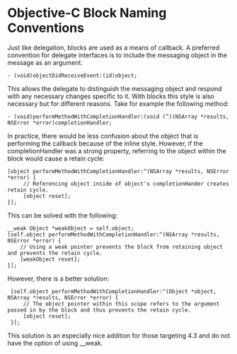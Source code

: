 Objective-C Block Naming Conventions
======================

Just like delegation, blocks are used as a means of callback. A preferred convention for delegate interfaces is to include the messaging object in the message as an argument.

    - (void)objectDidReceiveEvent:(id)object;

This allows the delegate to distinguish the messaging object and respond with any necessary changes specific to it. With blocks this style is also necessary but for different reasons. Take for example the following method:

    - (void)performMethodWithCompletionHandler:(void (^)(NSArray *results, NSError *error)completionHandler;
    
In practice, there would be less confusion about the object that is performing the callback because of the inline style. However, if the completionHandler was a strong property, referring to the object within the block would cause a retain cycle:

    [object performMethodWithCompletionHandler:^(NSArray *results, NSError *error) {        
         // Referencing object inside of object's completionHander creates retain cycle.
         [object reset];
    }];
    
This can be solved with the following:

    __weak Object *weakObject = self.object;
    [self.object performMethodWithCompletionHandler:^(NSArray *results, NSError *error) {
        // Using a weak pointer prevents the block from retaining object and prevents the retain cycle.
        [weakObject reset];
    }];
    
However, there is a better solution:

     [self.object performMethodWithCompletionHandler:^(Object *object, NSArray *results, NSError *error) {
         // The object pointer within this scope refers to the argument passed in by the block and thus prevents the retain cycle.         
         [object reset];
     }];
     
This solution is an especially nice addition for those targeting 4.3 and do not have the option of using __weak.
